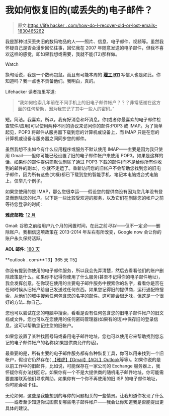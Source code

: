 # 我如何恢复旧的(或丢失的)电子邮件？

> 原文:[https://life hacker . com/how-do-I-recover-old-or-lost-emails-1830465262](https://lifehacker.com/how-do-i-recover-old-or-lost-emails-1830465262)

我是那种讨厌丢失旧的数码物品的人——照片、信息、电子邮件、视频等。虽然我怀疑自己是否会漫步回忆往事，回忆我在 2007 年随意发送的电子邮件，但我不喜欢这样的感觉，即如果我想或需要，我就不能(T2)那样做。

Watch

换句话说，我是一个数码包鼠。而且有可能本周的 [**理工 911**](https://lifehacker.com/c/tech-911) 写信人也是如此。你知道吗？我一点也不责备他们。我明白，真的。

Lifehacker 读者拉里写道:

> “我如何检索几年前在不同手机上的旧电子邮件帐户？？？非常感谢在这方面的任何帮助，因为我忘记了其中一些人的密码。”

短。简洁。我喜欢。所以，我有好消息和坏消息。你(或者你最喜欢的电子邮件检查软件/应用)可以使用两种不同的协议来访问你的邮件:POP3 或 IMAP。为了简单起见，POP3 将邮件从服务器下载到您的计算机或设备上，而 IMAP 只是在您的计算机或设备与服务器之间同步您的邮件。

虽然我想不出如今有什么应用程序或服务不默认使用 IMAP——主要是因为我只使用 Gmail——但你可能已经设置了旧的电子邮件帐户来使用 POP3。如果是这样的话，如果你的邮件提供商默认删除了通过 POP3 下载的邮件(而不是给你所有你收到的邮件的副本)，你就不走运了。重新访问您的旧帐户不会帮助您找到您的旧电子邮件，因为所有这些(大概)都已下载到您的智能手机、笔记本电脑或台式电脑上，仅举几个例子。

如果您使用的是 IMAP，那么您很幸运——假设您的提供商没有因为您几年没有登录而删除您的帐户。以下是一些比较受欢迎的服务，以及它们在删除您的帐户之前等待您登录的时间:

**雅虎邮箱:** [12 月](https://help.yahoo.com/kb/SLN2018.html)

Gmail: 谷歌之前给用户九个月的闲置时间，在此之前*可以*——但不一定*会*——删除账户。我相信这项政策在 2013-2014 年左右有所改变，Google now 会让你的账户永久保持活跃。

**AOL 邮件:** [180 天](https://help.aol.com/articles/does-my-aol-mail-account-get-deactivated-if-i-don-t-use-it-for-90-days)

**outlook . com:**T3】365 天 T5】

你没有提到你使用的电子邮件服务，所以我会先弄清楚，然后去看看他们的账户删除政策是什么。如果你不记得你使用了什么服务(甚至不记得你的电子邮件地址)，我会发挥创意。在你现在使用的主要电子邮件服务中搜索你的名字，看看你是否在任何时候从旧帐户给自己发送过任何东西。如果您记得旧的提供商，运行通配符搜索，从他们的域中搜索任何包含您的名字的邮件。这可能会很乏味，但这是一个很好的方法...你自己。

您也可以尝试在您的电脑中搜索，看看是否有任何包含您的旧电子邮件帐户的旧文档或文件。您也可以在您使用的任何密码管理器(如果有的话)中保存旧的登录信息，这可以帮助您记住您的旧帐户。

如果您设置了某种找回号码或备用电子邮件地址，您也可以使用它来帮助找到您忘记的电子邮件帐户的名称(如果提供商允许的话)。

最重要的是，所有主要的电子邮件服务都有各种恢复工具，你可以用来找到一个旧帐户，假设它仍然存在( [【雅虎】](https://help.yahoo.com/kb/account/fix-problems-signing-yahoo-account-sln2051.html?impressions=true)[【Gmail】](https://support.google.com/accounts/answer/7682439?hl=en)[【AOL】](https://help.aol.com/articles/recover-a-forgotten-username)[Outlook](https://support.microsoft.com/en-us/help/17875/microsoft-account-recover)等等)。如果你说的是以前工作中的旧邮件，比如说，可能保存在一家公司的 Exchange 服务器上，我怀疑你有办法找回它。如果你有一个不是大提供商的随机电子邮件地址，你可能需要直接联系他们寻求帮助。如果你有一个你不再使用的旧 ISP 的电子邮件地址，你可能会被卡住。

无论如何，这些是我能想到的与你的问题相关的一些情景。让我知道你发现了什么——或者至少知道你试图恢复哪些电子邮件帐户——我会让你知道我是否能提出更具体的建议。